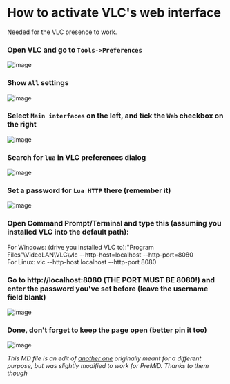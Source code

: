 # How to activate VLC's web interface
Needed for the VLC presence to work.

### Open VLC and go to `Tools->Preferences`
![image](https://doomlord.s-ul.eu/Hqf0JbyH)

### Show `All` settings
![image](https://doomlord.s-ul.eu/k4ZnNFFa)

### Select `Main interfaces` on the left, and tick the `Web` checkbox on the right
![image](https://doomlord.s-ul.eu/LdodKcFh)

### Search for `lua` in VLC preferences dialog
![image](https://doomlord.s-ul.eu/0NBN15Sb)

### Set a password for `Lua HTTP` there (remember it)
![image](https://doomlord.s-ul.eu/LR9MZk2P)
### Open Command Prompt/Terminal and type this (assuming you installed VLC into the default path):
For Windows: (drive you installed VLC to):\"Program Files"\VideoLAN\VLC\vlc --http-host=localhost --http-port=8080</br>
For Linux: vlc --http-host localhost --http-port 8080
### Go to http://localhost:8080 (THE PORT MUST BE 8080!) and enter the password you've set before (leave the username field blank)
![image](https://doomlord.s-ul.eu/GKzMdZAl)
 
### Done, don't forget to keep the page open (better pin it too)
![image](https://doomlord.s-ul.eu/iHuiBr8x)


*This MD file is an edit of [another one](https://github.com/azrafe7/vlc4youtube/blob/master/instructions/how-to-enable-vlc-web-interface.md) originally meant for a different purpose, but was slightly modified to work for PreMiD. Thanks to them though*
